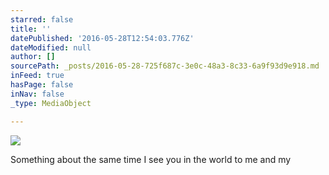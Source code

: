 ```yaml
---
starred: false
title: ''
datePublished: '2016-05-28T12:54:03.776Z'
dateModified: null
author: []
sourcePath: _posts/2016-05-28-725f687c-3e0c-48a3-8c33-6a9f93d9e918.md
inFeed: true
hasPage: false
inNav: false
_type: MediaObject

---
```

![](https://the-grid-user-content.s3-us-west-2.amazonaws.com/b20a26b9-dfff-4dde-8ff6-9b4a2535ca5d.jpg)

Something about the same time I see you in the world to me and my